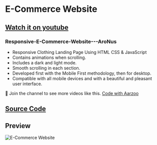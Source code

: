 # E-Commerce Website

## [Watch it on youtube](https://youtu.be/kSoen4NJnY0)
### Responsive-E-Commerce-Website---AroNus

- Responsive Clothing Landing Page Using HTML CSS & JavaScript
- Contains animations when scrolling.
- Includes a dark and light mode.
- Smooth scrolling in each section.
- Developed first with the Mobile First methodology, then for desktop.
- Compatible with all mobile devices and with a beautiful and pleasant user interface.

💙 Join the channel to see more videos like this. [Code with Aarzoo](https://www.youtube.com/channel/UCSm-oKFIIqTHnXnVQoS5TOQ)

## [Source Code]([https://youtu.be/kSoen4NJnY0](https://www.patreon.com/posts/e-commerce-75346445?utm_medium=clipboard_copy&utm_source=copyLink&utm_campaign=postshare_creator&utm_content=join_link)])

## Preview
![E-Commerce Website](https://user-images.githubusercontent.com/59678435/204972454-5112e223-98d6-4c43-9c3e-19a08b1b61e1.png)


